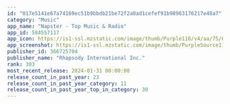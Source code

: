 ```yaml
---
id: "017e5141e67a74169ec51b9bbdb21be72f2a0ad1cefef91b98963176217e48a7"
category: "Music"
app_name: "Napster - Top Music & Radio"
app_id: 584557117
app_icon: https://is1-ssl.mzstatic.com/image/thumb/Purple116/v4/aa/75/6b/aa756b46-e3ab-3d43-2ce1-fed8a8f38bab/AppIconRhapsody-0-1x_U007emarketing-0-8-0-85-220.png/1024x1024bb.png
app_screenshot: https://is1-ssl.mzstatic.com/image/thumb/PurpleSource116/v4/d9/96/7a/d9967af7-e670-56c7-6435-f5cc9c382cc4/e57f0157-21c7-4009-a513-077f1dde03bb_ios-mobile-65-1-en-GB.jpg/1284x2778bb.png
publisher_id: 366725704
publisher_name: "Rhapsody International Inc."
rank: 303
most_recent_release: 2024-01-31 00:00:00
release_count_in_past_year: 23
release_count_in_past_year_category: 11
release_count_in_past_year_top_in_category: 30
---
```

